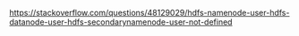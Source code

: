 https://stackoverflow.com/questions/48129029/hdfs-namenode-user-hdfs-datanode-user-hdfs-secondarynamenode-user-not-defined
